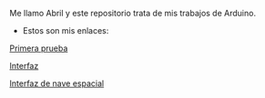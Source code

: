 Me llamo Abril y este repositorio trata de mis trabajos de Arduino.

- Estos son mis enlaces:

[Primera prueba](https://github.com/jjksimp/arduino/blob/main/primera%20prueba.md)

[Interfaz](https://github.com/jjksimp/arduino/blob/main/interfaz.md)

[Interfaz de nave espacial](https://github.com/jjksimp/arduino/blob/main/interfaz_de_nave_espacial1.ino)
